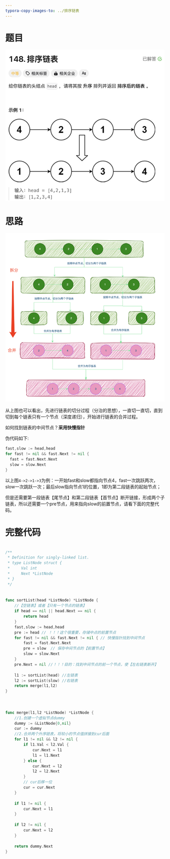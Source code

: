 ```yaml
---
typora-copy-images-to: ../排序链表
---
```


# 题目

![](./image-20231117201438204.png)

# 思路

![](./image-20231117202841707.png)

从上图也可以看出，先进行链表的切分过程（分治的思想），一直切一直切，直到切到每个链表只有一个节点（深度递归），开始进行链表的合并过程。

如何找到链表的中间节点？**采用快慢指针**

伪代码如下:

```go
fast,slow := head,head
for fast != nil && fast.Next != nil {
  fast = fast.Next.Next
  slow = slow.Next
}
```

以上图`4->2->1->3`为例：一开始fast和slow都指向节点4，fast一次跳跃两次，slow一次跳跃一次；最后slow指向节点1的位置，1即为第二段链表的起始节点；

但是还需要第一段链表【尾节点】和第二段链表【首节点】断开链接，形成两个子链表，所以还需要一个pre节点，用来指向slow的前置节点，请看下面的完整代码。

# 完整代码

```go

/**
 * Definition for singly-linked list.
 * type ListNode struct {
 *     Val int
 *     Next *ListNode
 * }
 */
 
 
func sortList(head *ListNode) *ListNode {
    //【空链表】或者【只有一个节点的链表】
    if head == nil || head.Next == nil {
        return head
    }
    fast,slow := head,head
    pre := head // ！！！这个很重要，存储中点的前置节点
    for fast != nil && fast.Next != nil { // 快慢指针找到中间节点
        fast = fast.Next.Next
        pre = slow  // 保存中间节点的【前置节点】
        slow = slow.Next
    }
    pre.Next = nil //！！！目的：找到中间节点的前一个节点，使【左右链表断开】
    
    l1 := sortList(head) //左链表
    l2 := sortList(slow) //右链表
    return merge(l1,l2)
}



func merge(l1,l2 *ListNode) *ListNode {
  	//1.创建一个虚拟节点dummy
    dummy := &ListNode{0,nil}
    cur := dummy
  	//2.合并两个升序链表，将较小的节点值拼接到cur后面
    for l1 != nil && l2 != nil {
        if l1.Val < l2.Val {
            cur.Next = l1
            l1 = l1.Next
        } else {
            cur.Next = l2
            l2 = l2.Next
        }
      	// cur后移一位
        cur = cur.Next
    }

    if l1 != nil {
        cur.Next = l1
    }

    if l2 != nil {
        cur.Next = l2
    }

    return dummy.Next
}

```


